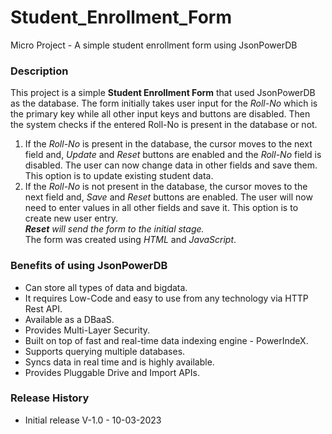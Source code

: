 # Student_Enrollment_Form
Micro Project - A simple student enrollment form using JsonPowerDB

### Description
This project is a simple **Student Enrollment Form** that used JsonPowerDB as the database. The form initially takes user input for the *Roll-No* which is the primary key while all other input keys and buttons are disabled. Then the system checks if the entered Roll-No is present in the database or not.
1. If the *Roll-No* is present in the database, the cursor moves to the next field and, *Update* and *Reset* buttons are enabled and the *Roll-No* field is disabled. The user can now change data in other fields and save them. This option is to update existing student data.
2. If the *Roll-No* is not present in the database, the cursor moves to the next field and, *Save* and *Reset* buttons are enabled. The user will now need to enter values in all other fields and save it. This option is to create new user entry. \
*__Reset__ will send the form to the initial stage.* \
The form was created using *HTML* and *JavaScript*.

### Benefits of using JsonPowerDB
* Can store all types of data and bigdata.
* It requires Low-Code and easy to use from any technology via HTTP Rest API.
* Available as a DBaaS.
* Provides Multi-Layer Security.
* Built on top of fast and real-time data indexing engine - PowerIndeX.
* Supports querying multiple databases.
* Syncs data in real time and is highly available.
* Provides Pluggable Drive and Import APIs.

### Release History
* Initial release V-1.0 - 10-03-2023
